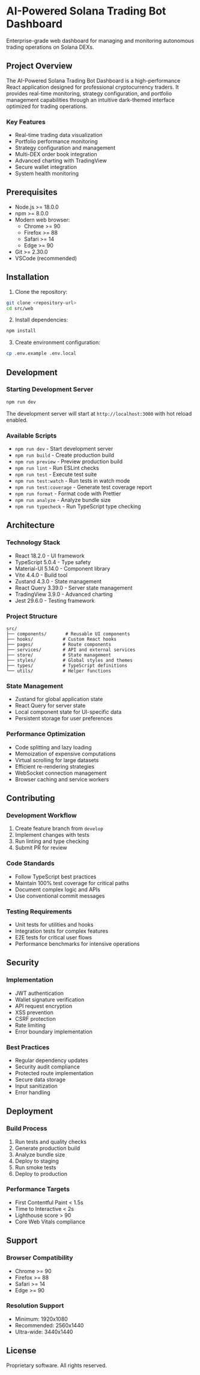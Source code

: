 # AI-Powered Solana Trading Bot Dashboard

Enterprise-grade web dashboard for managing and monitoring autonomous trading operations on Solana DEXs.

## Project Overview

The AI-Powered Solana Trading Bot Dashboard is a high-performance React application designed for professional cryptocurrency traders. It provides real-time monitoring, strategy configuration, and portfolio management capabilities through an intuitive dark-themed interface optimized for trading operations.

### Key Features
- Real-time trading data visualization
- Portfolio performance monitoring
- Strategy configuration and management
- Multi-DEX order book integration
- Advanced charting with TradingView
- Secure wallet integration
- System health monitoring

## Prerequisites

- Node.js >= 18.0.0
- npm >= 8.0.0
- Modern web browser:
  - Chrome >= 90
  - Firefox >= 88
  - Safari >= 14
  - Edge >= 90
- Git >= 2.30.0
- VSCode (recommended)

## Installation

1. Clone the repository:
```bash
git clone <repository-url>
cd src/web
```

2. Install dependencies:
```bash
npm install
```

3. Create environment configuration:
```bash
cp .env.example .env.local
```

## Development

### Starting Development Server
```bash
npm run dev
```
The development server will start at `http://localhost:3000` with hot reload enabled.

### Available Scripts

- `npm run dev` - Start development server
- `npm run build` - Create production build
- `npm run preview` - Preview production build
- `npm run lint` - Run ESLint checks
- `npm run test` - Execute test suite
- `npm run test:watch` - Run tests in watch mode
- `npm run test:coverage` - Generate test coverage report
- `npm run format` - Format code with Prettier
- `npm run analyze` - Analyze bundle size
- `npm run typecheck` - Run TypeScript type checking

## Architecture

### Technology Stack
- React 18.2.0 - UI framework
- TypeScript 5.0.4 - Type safety
- Material-UI 5.14.0 - Component library
- Vite 4.4.0 - Build tool
- Zustand 4.3.0 - State management
- React Query 3.39.0 - Server state management
- TradingView 3.9.0 - Advanced charting
- Jest 29.6.0 - Testing framework

### Project Structure
```
src/
├── components/       # Reusable UI components
├── hooks/           # Custom React hooks
├── pages/           # Route components
├── services/        # API and external services
├── store/           # State management
├── styles/          # Global styles and themes
├── types/           # TypeScript definitions
└── utils/           # Helper functions
```

### State Management
- Zustand for global application state
- React Query for server state
- Local component state for UI-specific data
- Persistent storage for user preferences

### Performance Optimization
- Code splitting and lazy loading
- Memoization of expensive computations
- Virtual scrolling for large datasets
- Efficient re-rendering strategies
- WebSocket connection management
- Browser caching and service workers

## Contributing

### Development Workflow
1. Create feature branch from `develop`
2. Implement changes with tests
3. Run linting and type checking
4. Submit PR for review

### Code Standards
- Follow TypeScript best practices
- Maintain 100% test coverage for critical paths
- Document complex logic and APIs
- Use conventional commit messages

### Testing Requirements
- Unit tests for utilities and hooks
- Integration tests for complex features
- E2E tests for critical user flows
- Performance benchmarks for intensive operations

## Security

### Implementation
- JWT authentication
- Wallet signature verification
- API request encryption
- XSS prevention
- CSRF protection
- Rate limiting
- Error boundary implementation

### Best Practices
- Regular dependency updates
- Security audit compliance
- Protected route implementation
- Secure data storage
- Input sanitization
- Error handling

## Deployment

### Build Process
1. Run tests and quality checks
2. Generate production build
3. Analyze bundle size
4. Deploy to staging
5. Run smoke tests
6. Deploy to production

### Performance Targets
- First Contentful Paint < 1.5s
- Time to Interactive < 2s
- Lighthouse score > 90
- Core Web Vitals compliance

## Support

### Browser Compatibility
- Chrome >= 90
- Firefox >= 88
- Safari >= 14
- Edge >= 90

### Resolution Support
- Minimum: 1920x1080
- Recommended: 2560x1440
- Ultra-wide: 3440x1440

## License

Proprietary software. All rights reserved.